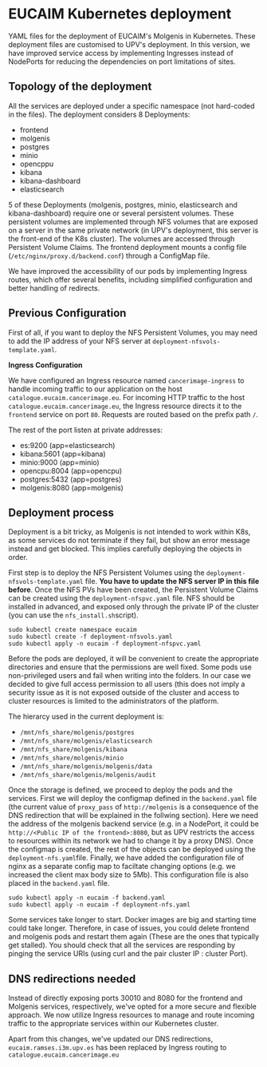 # EUCAIM Kubernetes deployment

 

YAML files for the deployment of EUCAIM's Molgenis in Kubernetes. These deployment files are customised to UPV's deployment. In this version, we have improved service access by implementing Ingresses instead of NodePorts for reducing the dependencies on port limitations of sites.

 

## Topology of the deployment

 

All the services are deployed under a specific namespace (not hard-coded in the files). The deployment considers 8 Deployments:
- frontend
- molgenis
- postgres
- minio
- opencppu
- kibana
- kibana-dashboard
- elasticsearch

 

5 of these Deployments (molgenis, postgres, minio, elasticsearch and kibana-dashboard) require one or several persistent volumes. These persistent volumes are implemented through NFS volumes that are exposed on a server in the same private network (in UPV's deployment, this server is the front-end of the K8s cluster). The volumes are accessed through Persistent Volume Claims. The frontend deployment mounts a config file (`/etc/nginx/proxy.d/backend.conf`) through a ConfigMap file.

 

We have improved the accessibility of our pods by implementing Ingress routes, which offer several benefits, including simplified configuration and better handling of redirects.

## Previous Configuration

First of all, if you want to deploy the NFS Persistent Volumes, you may need to add the IP address of your NFS server at `deployment-nfsvols-template.yaml`.

**Ingress Configuration**

 

We have configured an Ingress resource named `cancerimage-ingress` to handle incoming traffic to our application on the host `catalogue.eucaim.cancerimage.eu`.
For incoming HTTP traffic to the host `catalogue.eucaim.cancerimage.eu`, the Ingress resource directs it to the `frontend` service on port `80`. Requests are routed based on the prefix path `/`.

 

The rest of the port listen at private addresses:
- es:9200 (app=elasticsearch)
- kibana:5601 (app=kibana)
- minio:9000 (app=minio)
- opencpu:8004 (app=opencpu)
- postgres:5432 (app=postgres)
- molgenis:8080 (app=molgenis)

 

## Deployment process
Deployment is a bit tricky, as Molgenis is not intended to work within K8s, as some services do not terminate if they fail, but show an error message instead and get blocked. This implies carefully deploying the objects in order.

 

First step is to deploy the NFS Persistent Volumes using the `deployment-nfsvols-template.yaml` file. **You have to update the NFS server IP in this file before**. Once the NFS PVs have been created, the Persistent Volume Claims can be created using the `deployment-nfspvc.yaml` file. NFS should be installed in advanced, and exposed only through the private IP of the cluster (you can use the `nfs_install.sh`script).

 

```
sudo kubectl create namespace eucaim
sudo kubectl create -f deployment-nfsvols.yaml
sudo kubectl apply -n eucaim -f deployment-nfspvc.yaml
```

 

Before the pods are deployed, it will be convenient to create the appropriate directories and ensure that the permissions are well fixed. Some pods use non-privileged users and fail when writing into the folders. In our case we decided to give full access permission to all users (this does not imply a security issue as it is not exposed outside of the cluster and access to cluster resources is limited to the administrators of the platform.

 

The hierarcy used in the current deployment is:
- `/mnt/nfs_share/molgenis/postgres`
- `/mnt/nfs_share/molgenis/elasticsearch`
- `/mnt/nfs_share/molgenis/kibana`
- `/mnt/nfs_share/molgenis/minio`
- `/mnt/nfs_share/molgenis/molgenis/data`
- `/mnt/nfs_share/molgenis/molgenis/audit`

 

Once the storage is defined, we proceed to deploy the pods and the services. First we will deploy the configmap defined in the `backend.yaml` file (the current value of `proxy_pass` of `http://molgenis` is a consequence of the DNS redirection that will be explained in the follwing section). Here we need the address of the molgenis backend service (e.g. in a NodePort, it could be `http://<Public IP of the frontend>:8080`, but as UPV restricts the access to resources within its network we had to change it by a proxy DNS). Once the configmap is created, the rest of the objects can be deployed using the `deployment-nfs.yaml`file. Finally, we have added the configuration file of nginx as a separate config map to faciltate changing options (e.g. we increased the client max body size to 5Mb). This configuration file is also placed in the `backend.yaml` file.

 

```
sudo kubectl apply -n eucaim -f backend.yaml
sudo kubectl apply -n eucaim -f deployment-nfs.yaml
```

 

Some services take longer to start. Docker images are big and starting time could take longer. Therefore, in case of issues, you could delete frontend and molgenis pods and restart them again (These are the ones that typically get stalled). You should check that all the services are responding by pinging the service URIs (using curl and the pair cluster IP : cluster Port).

 

## DNS redirections needed

 

Instead of directly exposing ports 30010 and 8080 for the frontend and Molgenis services, respectively, we've opted for a more secure and flexible approach. We now utilize Ingress resources to manage and route incoming traffic to the appropriate services within our Kubernetes cluster.

 

Apart from this changes, we've updated our DNS redirections, `eucaim.ramses.i3m.upv.es` has been replaced by Ingress routing to `catalogue.eucaim.cancerimage.eu`
